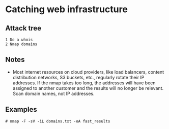 # Catching web infrastructure

## Attack tree

```text
1 Do a whois
2 Nmap domains
```

## Notes

* Most internet resources on cloud providers, like load balancers, content distribution networks, S3 buckets, 
etc., regularly rotate their IP addresses. If the nmap takes too long, the addresses will have 
been assigned to another customer and the results will no longer be relevant. Scan domain names, not IP addresses.

## Examples

    # nmap -F -sV -iL domains.txt -oA fast_results